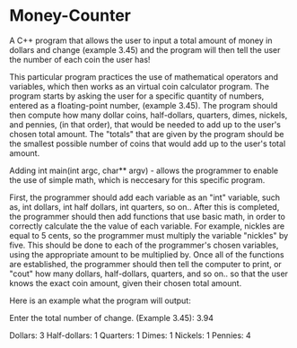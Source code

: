 # Money-Counter
 A C++ program that allows the user to input a total amount of money in dollars and change (example 3.45) and the program will then tell the user the number of each coin the user has!
 
 This particular program practices the use of mathematical operators and variables, which then works as an virtual coin calculator program. The program starts by asking the user for a specific quantity of numbers, entered as a floating-point number, (example 3.45). The program should then compute how many dollar coins, half-dollars, quarters, dimes, nickels, and pennies, (in that order), that would be needed to add up to the user's chosen total amount. The "totals" that are given by the program should be the smallest possible number of coins that would add up to the user's total amount.
 
 Adding int main(int argc, char** argv) - allows the programmer to enable the use of simple math, which is neccesary for this specific program.
 
 First, the programmer should add each variable as an "int" variable, such as, int dollars, int half dollars, int quarters, so on.. 
After this is completed, the programmer should then add functions that use basic math, in order to correctly calculate the the value of each variable. For example, nickles are equal to 5 cents, so the programmer must multiply the variable "nickles" by five. This should be done to each of the programmer's chosen variables, using the appropriate amount to be multiplied by. 
Once all of the functions are established, the programmer should then tell the computer to print, or "cout" how many dollars, half-dollars, quarters, and so on.. so that the user knows the exact coin amount, given their chosen total amount. 

 Here is an example what the program will output:
 
Enter the total number of change. (Example 3.45): 3.94

Dollars: 3
Half-dollars: 1
Quarters: 1
Dimes: 1
Nickels: 1
Pennies: 4
